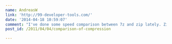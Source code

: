 ```yaml
---
name: AndreasW
link: 'http://99-developer-tools.com/'
date: '2014-04-18 10:59:07'
comment: "I've done some speed comparison between 7z and zip lately. Zip came out much faster. \nIn some test cases *twenty times* faster\nSee there:\nhttp://99-developer-tools.com/why-zip-is-better-than-7z/"
post_id: /2011/04/04/comparison-of-compression

---
```



